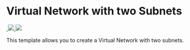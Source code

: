 # Virtual Network with two Subnets

<a href="https://portal.azure.com/#create/Microsoft.Template/uri/https%3A%2F%2Fraw.githubusercontent.com%2FTonyChampion%2Ftestingfiles%2Fmaster%2Ftw%2Fsms%2FLogicApp.json" target="_blank">
​    <img src="http://azuredeploy.net/deploybutton.png"/></a>
<a href="http://armviz.io/#/?load=https%3A%2F%2Fraw.githubusercontent.com%2FTonyChampion%2Ftestingfiles%2Fmaster%2Fss%2Fadobe%2FLogicApp.json" target="_blank">
​    <img src="http://armviz.io/visualizebutton.png"/></a>

This template allows you to create a Virtual Network with two subnets.